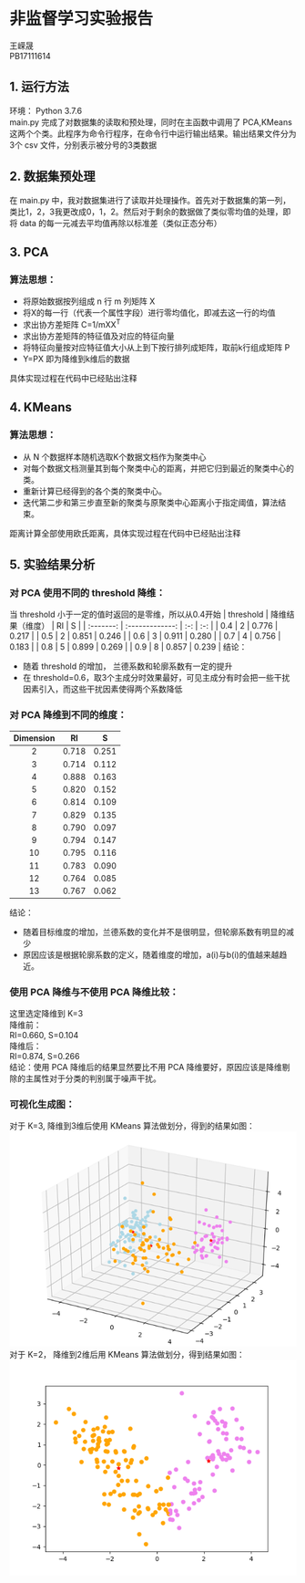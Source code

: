 # 非监督学习实验报告
王嵘晟  
PB17111614
## 1. 运行方法
环境： Python 3.7.6  
main.py 完成了对数据集的读取和预处理，同时在主函数中调用了 PCA,KMeans 这两个个类。此程序为命令行程序，在命令行中运行输出结果。输出结果文件分为3个 csv 文件，分别表示被分号的3类数据
## 2. 数据集预处理
在 main.py 中，我对数据集进行了读取并处理操作。首先对于数据集的第一列，类比1，2，3我更改成0，1，2。然后对于剩余的数据做了类似零均值的处理，即将 data 的每一元减去平均值再除以标准差（类似正态分布）
## 3. PCA
### 算法思想：
- 将原始数据按列组成 n 行 m 列矩阵 X
- 将X的每一行（代表一个属性字段）进行零均值化，即减去这一行的均值
- 求出协方差矩阵
  C=1/mXX<sup>T</sup>
- 求出协方差矩阵的特征值及对应的特征向量
- 将特征向量按对应特征值大小从上到下按行排列成矩阵，取前k行组成矩阵 P
- Y=PX 即为降维到k维后的数据

具体实现过程在代码中已经贴出注释
## 4. KMeans
### 算法思想：
- 从 N 个数据样本随机选取K个数据文档作为聚类中心
- 对每个数据文档测量其到每个聚类中心的距离，并把它归到最近的聚类中心的类。
- 重新计算已经得到的各个类的聚类中心。
- 迭代第二步和第三步直至新的聚类与原聚类中心距离小于指定阈值，算法结束。

距离计算全部使用欧氏距离，具体实现过程在代码中已经贴出注释
## 5. 实验结果分析
### 对 PCA 使用不同的 threshold 降维：
当 threshold 小于一定的值时返回的是零维，所以从0.4开始
| threshold | 降维结果（维度） | RI | S |
| :-------: | :-------------: | :-: | :-: |
| 0.4 | 2 | 0.776 | 0.217 |
| 0.5 | 2 | 0.851 | 0.246 |
| 0.6 | 3 | 0.911 | 0.280 |
| 0.7 | 4 | 0.756 | 0.183 |
| 0.8 | 5 | 0.899 | 0.269 |
| 0.9 | 8 | 0.857 | 0.239 |
结论：  
- 随着 threshold 的增加， 兰德系数和轮廓系数有一定的提升
- 在 threshold=0.6，取3个主成分时效果最好，可见主成分有时会把一些干扰因素引入，而这些干扰因素使得两个系数降低
### 对 PCA 降维到不同的维度：
| Dimension | RI | S |
| :-------: | :-: | :-: |
| 2 | 0.718 | 0.251 |
| 3 | 0.714 | 0.112 |
| 4 | 0.888 | 0.163 |
| 5 | 0.820 | 0.152 |
| 6 | 0.814 | 0.109 |
| 7 | 0.829 | 0.135 |
| 8 | 0.790 | 0.097 |
| 9 | 0.794 | 0.147 |
| 10 | 0.795 | 0.116 |
| 11 | 0.783 | 0.090 |
| 12 | 0.764 | 0.085 |
| 13 | 0.767 | 0.062 |
结论：  
- 随着目标维度的增加，兰德系数的变化并不是很明显，但轮廓系数有明显的减少
- 原因应该是根据轮廓系数的定义，随着维度的增加，a(i)与b(i)的值越来越趋近。
### 使用 PCA 降维与不使用 PCA 降维比较：
这里选定降维到 K=3  
降维前：  
RI=0.660, S=0.104   
降维后：  
RI=0.874, S=0.266  
结论：使用 PCA 降维后的结果显然要比不用 PCA 降维要好，原因应该是降维剔除的主属性对于分类的判别属于噪声干扰。
### 可视化生成图：
对于 K=3, 降维到3维后使用 KMeans 算法做划分，得到的结果如图：  
![](1.png)  
对于 K=2， 降维到2维后用 KMeans 算法做划分，得到结果如图：  
![](2.png)